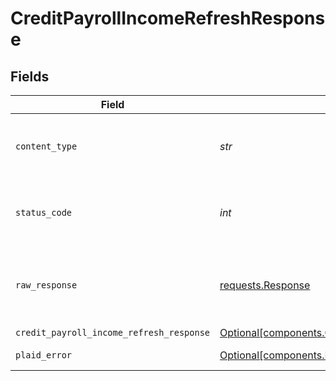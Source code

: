 # CreditPayrollIncomeRefreshResponse


## Fields

| Field                                                                                                                    | Type                                                                                                                     | Required                                                                                                                 | Description                                                                                                              |
| ------------------------------------------------------------------------------------------------------------------------ | ------------------------------------------------------------------------------------------------------------------------ | ------------------------------------------------------------------------------------------------------------------------ | ------------------------------------------------------------------------------------------------------------------------ |
| `content_type`                                                                                                           | *str*                                                                                                                    | :heavy_check_mark:                                                                                                       | HTTP response content type for this operation                                                                            |
| `status_code`                                                                                                            | *int*                                                                                                                    | :heavy_check_mark:                                                                                                       | HTTP response status code for this operation                                                                             |
| `raw_response`                                                                                                           | [requests.Response](https://requests.readthedocs.io/en/latest/api/#requests.Response)                                    | :heavy_check_mark:                                                                                                       | Raw HTTP response; suitable for custom response parsing                                                                  |
| `credit_payroll_income_refresh_response`                                                                                 | [Optional[components.CreditPayrollIncomeRefreshResponse]](../../models/components/creditpayrollincomerefreshresponse.md) | :heavy_minus_sign:                                                                                                       | success                                                                                                                  |
| `plaid_error`                                                                                                            | [Optional[components.PlaidError]](../../models/components/plaiderror.md)                                                 | :heavy_minus_sign:                                                                                                       | Error response.                                                                                                          |